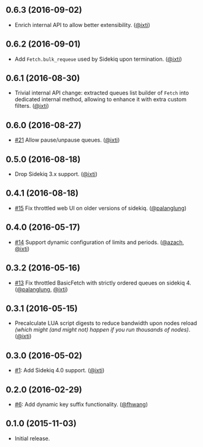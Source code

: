 ## 0.6.3 (2016-09-02)

* Enrich internal API to allow better extensibility.
  ([@ixti])


## 0.6.2 (2016-09-01)

* Add `Fetch.bulk_requeue` used by Sidekiq upon termination.
  ([@ixti])


## 0.6.1 (2016-08-30)

* Trivial internal API change: extracted queues list builder of `Fetch` into
  dedicated internal method, allowing to enhance it with extra custom filters.
  ([@ixti])


## 0.6.0 (2016-08-27)

* [#21](https://github.com/sensortower/sidekiq-throttled/pull/21)
  Allow pause/unpause queues.
  ([@ixti])


## 0.5.0 (2016-08-18)

* Drop Sidekiq 3.x support.
  ([@ixti])


## 0.4.1 (2016-08-18)

* [#15](https://github.com/sensortower/sidekiq-throttled/pull/15)
  Fix throttled web UI on older versions of sidekiq.
  ([@palanglung])


## 0.4.0 (2016-05-17)

* [#14](https://github.com/sensortower/sidekiq-throttled/pull/14)
  Support dynamic configuration of limits and periods.
  ([@azach], [@ixti])


## 0.3.2 (2016-05-16)

* [#13](https://github.com/sensortower/sidekiq-throttled/issues/13)
  Fix throttled BasicFetch with strictly ordered queues on sidekiq 4.
  ([@palanglung], [@ixti])


## 0.3.1 (2016-05-15)

* Precalculate LUA script digests to reduce bandwidth upon nodes reload
  _(which might (and might not) happen if you run thousands of nodes)_.
  ([@ixti])


## 0.3.0 (2016-05-02)

* [#1](https://github.com/sensortower/sidekiq-throttled/issues/1):
  Add Sidekiq 4.0 support.
  ([@ixti])


## 0.2.0 (2016-02-29)

* [#6](https://github.com/sensortower/sidekiq-throttled/pull/6):
  Add dynamic key suffix functionality.
  ([@fhwang])


## 0.1.0 (2015-11-03)

* Initial release.


[@ixti]: https://github.com/ixti
[@fhwang]: https://github.com/fhwang
[@palanglung]: https://github.com/palanglung
[@azach]: https://github.com/azach
